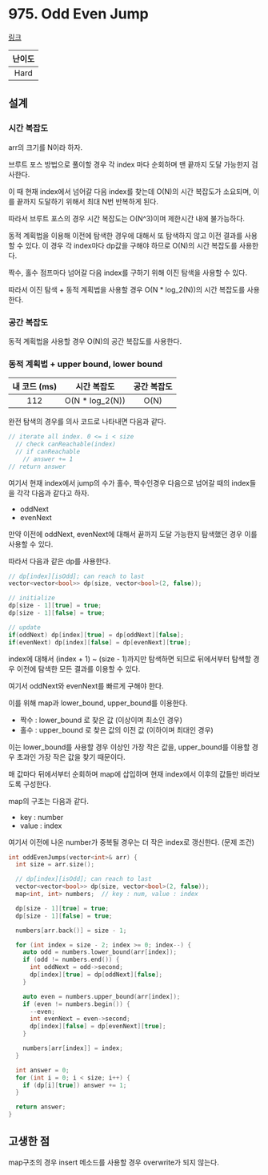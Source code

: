 # 975. Odd Even Jump

[링크](https://leetcode.com/problems/odd-even-jump/)

| 난이도 |
| :----: |
|  Hard  |

## 설계

### 시간 복잡도

arr의 크기를 N이라 하자.

브루트 포스 방법으로 풀이할 경우 각 index 마다 순회하며 맨 끝까지 도달 가능한지 검사한다.

이 때 현재 index에서 넘어갈 다음 index를 찾는데 O(N)의 시간 복잡도가 소요되며, 이를 끝까지 도달하기 위해서 최대 N번 반복하게 된다.

따라서 브루트 포스의 경우 시간 복잡도는 O(N^3)이며 제한시간 내에 불가능하다.

동적 계획법을 이용해 이전에 탐색한 경우에 대해서 또 탐색하지 않고 이전 결과를 사용할 수 있다. 이 경우 각 index마다 dp값을 구해야 하므로 O(N)의 시간 복잡도를 사용한다.

짝수, 홀수 점프마다 넘어갈 다음 index를 구하기 위해 이진 탐색을 사용할 수 있다.

따라서 이진 탐색 + 동적 계획법을 사용할 경우 O(N \* log_2(N))의 시간 복잡도를 사용한다.

### 공간 복잡도

동적 계획법을 사용할 경우 O(N)의 공간 복잡도를 사용한다.

### 동적 계획법 + upper bound, lower bound

| 내 코드 (ms) |   시간 복잡도    | 공간 복잡도 |
| :----------: | :--------------: | :---------: |
|     112      | O(N \* log_2(N)) |    O(N)     |

완전 탐색의 경우를 의사 코드로 나타내면 다음과 같다.

```cpp
// iterate all index. 0 <= i < size
  // check canReachable(index)
  // if canReachable
    // answer += 1
// return answer
```

여기서 현재 index에서 jump의 수가 홀수, 짝수인경우 다음으로 넘어갈 때의 index들을 각각 다음과 같다고 하자.

- oddNext
- evenNext

만약 이전에 oddNext, evenNext에 대해서 끝까지 도달 가능한지 탐색했던 경우 이를 사용할 수 있다.

따라서 다음과 같은 dp를 사용한다.

```cpp
// dp[index][isOdd]; can reach to last
vector<vector<bool>> dp(size, vector<bool>(2, false));

// initialize
dp[size - 1][true] = true;
dp[size - 1][false] = true;

// update
if(oddNext) dp[index][true] = dp[oddNext][false];
if(evenNext) dp[index][false] = dp[evenNext][true];
```

index에 대해서 (index + 1) ~ (size - 1)까지만 탐색하면 되므로 뒤에서부터 탐색할 경우 이전에 탐색한 모든 결과를 이용할 수 있다.

여기서 oddNext와 evenNext를 빠르게 구해야 한다.

이를 위해 map과 lower_bound, upper_bound를 이용한다.

- 짝수 : lower_bound 로 찾은 값 (이상이며 최소인 경우)
- 홀수 : upper_bound 로 찾은 값의 이전 값 (이하이며 최대인 경우)

이는 lower_bound를 사용할 경우 이상인 가장 작은 값을, upper_bound를 이용할 경우 초과인 가장 작은 값을 찾기 때문이다.

매 값마다 뒤에서부터 순회하며 map에 삽입하며 현재 index에서 이후의 값들만 바라보도록 구성한다.

map의 구조는 다음과 같다.

- key : number
- value : index

여기서 이전에 나온 number가 중복될 경우는 더 작은 index로 갱신한다. (문제 조건)

```cpp
int oddEvenJumps(vector<int>& arr) {
  int size = arr.size();

  // dp[index][isOdd]; can reach to last
  vector<vector<bool>> dp(size, vector<bool>(2, false));
  map<int, int> numbers;  // key : num, value : index

  dp[size - 1][true] = true;
  dp[size - 1][false] = true;

  numbers[arr.back()] = size - 1;

  for (int index = size - 2; index >= 0; index--) {
    auto odd = numbers.lower_bound(arr[index]);
    if (odd != numbers.end()) {
      int oddNext = odd->second;
      dp[index][true] = dp[oddNext][false];
    }

    auto even = numbers.upper_bound(arr[index]);
    if (even != numbers.begin()) {
      --even;
      int evenNext = even->second;
      dp[index][false] = dp[evenNext][true];
    }

    numbers[arr[index]] = index;
  }

  int answer = 0;
  for (int i = 0; i < size; i++) {
    if (dp[i][true]) answer += 1;
  }

  return answer;
}
```

## 고생한 점

map구조의 경우 insert 메소드를 사용할 경우 overwrite가 되지 않는다.

